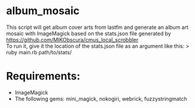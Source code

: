 # album_mosaic
This script will get album cover arts from lastfm and generate an album art mosaic with ImageMagick based on the stats.json file generated by https://github.com/MIKObscura/cmus_local_scrobbler  
To run it, give it the location of the stats.json file as an argument like this:
\> ruby main.rb path/to/stats/

# Requirements:
* ImageMagick
* The following gems: mini_magick, nokogiri, webrick, fuzzystringmatch
